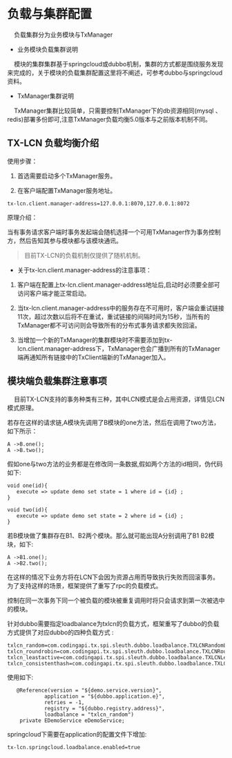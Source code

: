 # 负载与集群配置

&nbsp;&nbsp;&nbsp;&nbsp;负载集群分为业务模块与TxManager

* 业务模块负载集群说明

&nbsp;&nbsp;&nbsp;&nbsp;模块的集群集群基于springcloud或dubbo机制，集群的方式都是围绕服务发现来完成的，关于模块的负载集群配置这里将不阐述，可参考dubbo与springcloud资料。

* TxManager集群说明

&nbsp;&nbsp;&nbsp;&nbsp;TxManager集群比较简单，只需要控制TxManager下的db资源相同(mysql 、redis)部署多份即可,注意TxManager负载均衡5.0版本与之前版本机制不同。


## TX-LCN 负载均衡介绍


使用步骤：

1. 首选需要启动多个TxManager服务。

2. 在客户端配置TxManager服务地址。

```
tx-lcn.client.manager-address=127.0.0.1:8070,127.0.0.1:8072
```

原理介绍：

当有事务请求客户端时事务发起端会随机选择一个可用TxManager作为事务控制方，然后告知其参与模块都与该模块通讯。

> 目前TX-LCN的负载机制仅提供了随机机制。

* 关于tx-lcn.client.manager-address的注意事项：

1. 客户端在配置上tx-lcn.client.manager-address地址后,启动时必须要全部可访问客户端才能正常启动。

2. 当tx-lcn.client.manager-address中的服务存在不可用时，客户端会重试链接11次，超过次数以后将不在重试，重试链接的间隔时间为15秒，当所有的TxManager都不可访问则会导致所有的分布式事务请求都失败回滚。

3. 当增加一个新的TxManager的集群模块时不需要添加到tx-lcn.client.manager-address下，TxManager也会广播到所有的TxManager端再通知所有链接中的TxClient端新的TxManager加入。



## 模块端负载集群注意事项

&nbsp;&nbsp;&nbsp;&nbsp;目前TX-LCN支持的事务种类有三种，其中LCN模式是会占用资源，详情见LCN模式原理。

若存在这样的请求链,A模块先调用了B模块的one方法，然后在调用了two方法，如下所示：

```
A ->B.one();
A ->B.two();
```
假如one与two方法的业务都是在修改同一条数据,假如两个方法的id相同，伪代码如下:

```
void one(id){
   execute => update demo set state = 1 where id = {id} ;
}

void two(id){
   execute => update demo set state = 2 where id = {id} ;
}

```


若B模块做了集群存在B1、B2两个模块。那么就可能出现A分别调用了B1 B2模块，如下:

```
A ->B1.one();
A ->B2.two();
```

在这样的情况下业务方将在LCN下会因为资源占用而导致执行失败而回滚事务。为了支持这样的场景，框架提供了重写了rpc的负载模式。

控制在同一次事务下同一个被负载的模块被重复调用时将只会请求到第一次被选中的模块。

针对dubbo需要指定loadbalance为txlcn的负载方式，框架重写了dubbo的负载方式提供了对应dubbo的四种负载方式 :

```
txlcn_random=com.codingapi.tx.spi.sleuth.dubbo.loadbalance.TXLCNRandomLoadBalance
txlcn_roundrobin=com.codingapi.tx.spi.sleuth.dubbo.loadbalance.TXLCNRoundRobinLoadBalance
txlcn_leastactive=com.codingapi.tx.spi.sleuth.dubbo.loadbalance.TXLCNLeastActiveLoadBalance
txlcn_consistenthash=com.codingapi.tx.spi.sleuth.dubbo.loadbalance.TXLCNConsistentHashLoadBalance
```
使用如下:

```
   @Reference(version = "${demo.service.version}",
            application = "${dubbo.application.e}",
            retries = -1,
            registry = "${dubbo.registry.address}",
            loadbalance = "txlcn_random")
    private EDemoService eDemoService;

```

springcloud下需要在application的配置文件下增加:

```
tx-lcn.springcloud.loadbalance.enabled=true
```